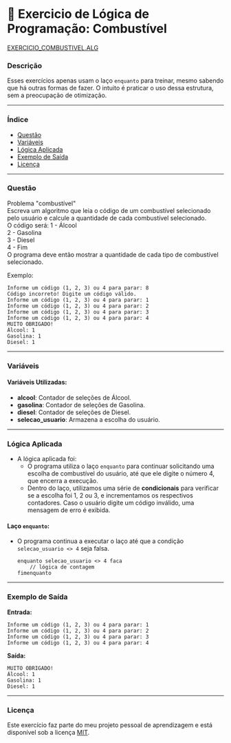 # 🚀 Exercicio de Lógica de Programação: Combustível

<a href="/logica-de-programação/VisualG_Portugol/Estrutura_Condicional/Exercicios/exercicio_combustivel/exercicio_combustivel.alg">EXERCICIO_COMBUSTIVEL.ALG</a>

### Descrição

Esses exercícios apenas usam o laço `enquanto` para treinar, mesmo sabendo que há outras formas de fazer. O intuito é praticar o uso dessa estrutura, sem a preocupação de otimização.

---

### Índice

- [Questão](#questão)
- [Variáveis](#variáveis)
- [Lógica Aplicada](#lógica-aplicada)
- [Exemplo de Saída](#exemplo-de-saída)
- [Licença](#licença)

---

### Questão

Problema "combustível"  
Escreva um algoritmo que leia o código de um combustível selecionado pelo usuário e calcule a quantidade de cada combustível selecionado.  
O código será:
1 - Álcool  
2 - Gasolina  
3 - Diesel  
4 - Fim  
O programa deve então mostrar a quantidade de cada tipo de combustível selecionado.  

Exemplo:
```
Informe um código (1, 2, 3) ou 4 para parar: 8  
Código incorreto! Digite um código válido.
Informe um código (1, 2, 3) ou 4 para parar: 1
Informe um código (1, 2, 3) ou 4 para parar: 2
Informe um código (1, 2, 3) ou 4 para parar: 3
Informe um código (1, 2, 3) ou 4 para parar: 4
MUITO OBRIGADO!
Álcool: 1
Gasolina: 1
Diesel: 1
```

---

### Variáveis

#### Variáveis Utilizadas:

- **alcool**: Contador de seleções de Álcool.
- **gasolina**: Contador de seleções de Gasolina.
- **diesel**: Contador de seleções de Diesel.
- **selecao_usuario**: Armazena a escolha do usuário.

---

### Lógica Aplicada

- A lógica aplicada foi:
  - O programa utiliza o laço `enquanto` para continuar solicitando uma escolha de combustível do usuário, até que ele digite o número 4, que encerra a execução.
  - Dentro do laço, utilizamos uma série de **condicionais** para verificar se a escolha foi 1, 2 ou 3, e incrementamos os respectivos contadores. Caso o usuário digite um código inválido, uma mensagem de erro é exibida.

#### Laço `enquanto`:

- O programa continua a executar o laço até que a condição `selecao_usuario <> 4` seja falsa.
  ```alg
  enquanto selecao_usuario <> 4 faca
      // lógica de contagem
  fimenquanto
  ```

---

### Exemplo de Saída

**Entrada:**
```
Informe um código (1, 2, 3) ou 4 para parar: 1
Informe um código (1, 2, 3) ou 4 para parar: 2
Informe um código (1, 2, 3) ou 4 para parar: 3
Informe um código (1, 2, 3) ou 4 para parar: 4
```

**Saída:**
```
MUITO OBRIGADO!
Álcool: 1
Gasolina: 1
Diesel: 1
```

---

### Licença

Este exercício faz parte do meu projeto pessoal de aprendizagem e está disponível sob a licença [MIT](LICENSE).
